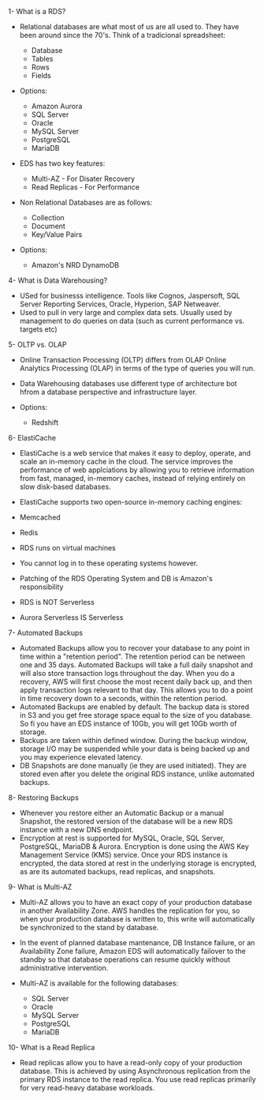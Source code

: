 1- What is a RDS?

- Relational databases are what most of us are all used to. They have been around since the 70's. Think of a tradicional spreadsheet:
    - Database
    - Tables
    - Rows
    - Fields

- Options:
    - Amazon Aurora
    - SQL Server
    - Oracle
    - MySQL Server
    - PostgreSQL
    - MariaDB

- EDS has two key features:
    - Multi-AZ - For Disater Recovery
    - Read Replicas - For Performance

- Non Relational Databases are as follows:
    - Collection
    - Document
    - Key/Value Pairs

- Options:
    - Amazon's NRD DynamoDB

4- What is Data Warehousing?

- USed for businesss intelligence. Tools like Cognos, Jaspersoft, SQL Server Reporting Services, Oracle, Hyperion, SAP Netweaver.
- Used to pull in very large and complex data sets. Usually used by management to do queries on data (such as current performance vs. targets etc)

5- OLTP vs. OLAP

- Online Transaction Processing (OLTP) differs from OLAP Online Analytics Processing (OLAP) in terms of the type of queries you will run.
- Data Warehousing databases use different type of architecture bot hfrom a database perspective and infrastructure layer. 

- Options:
    - Redshift

6- ElastiCache

- ElastiCache is a web service that makes it easy to deploy, operate, and scale an in-memory cache in the cloud. The service improves the performance of web applciations by allowing you to retrieve information from fast, managed, in-memory caches, instead of relying entirely on slow disk-based databases.

- ElastiCache supports two open-source in-memory caching engines:
- Memcached
- Redis

- RDS runs on virtual machines
- You cannot log in to these operating systems however.
- Patching of the RDS Operating System and DB is Amazon's responsibility
- RDS is NOT Serverless
- Aurora Serverless IS Serverless

7- Automated Backups

- Automated Backups allow you to recover your database to any point in time within a "retention period". The retention period can be netween one and 35 days. Automated Backups will take a full daily snapshot and will also store transaction logs throughout the day. When you do a recovery, AWS will first choose the most recent daily back up, and then apply transaction logs relevant to that day. This allows you to do a point in time recovery down to a seconds, within the retention period.
- Automated Backups are enabled by default. The backup data is stored in S3 and you get free storage space equal to the size of you database. So fi you have an EDS instance of 10Gb, you will get 10Gb worth of storage.
- Backups are taken within defined window. During the backup window, storage I/O may be suspended while your data is being backed up and you may experience elevated latency.
- DB Snapshots are done manually (ie they are used initiated). They are stored even after you delete the original RDS instance, unlike automated backups.

8- Restoring Backups

- Whenever you restore either an Automatic Backup or a manual Snapshot, the restored version of the database will be a new RDS instance with a new DNS endpoint.
- Encryption at rest is supported for MySQL, Oracle, SQL Server, PostgreSQL, MariaDB & Aurora. Encryption is done using the AWS Key Management Service (KMS) service. Once your RDS instance is encrypted, the data stored at rest in the underlying storage is encrypted, as are its automated backups, read replicas, and snapshots.

9- What is Multi-AZ

- Multi-AZ allows you to have an exact copy of your production database in another Availability Zone. AWS handles the replication for you, so when your production database is written to, this write will automatically be synchronized to the stand by database.
- In the event of planned database mantenance, DB Instance failure, or an Availability Zone failure, Amazon EDS will automatically failover to the standby so that database operations can resume quickly without administrative intervention.

- Multi-AZ is available for the following databases:
    - SQL Server
    - Oracle
    - MySQL Server
    - PostgreSQL
    - MariaDB

10- What is a Read Replica

- Read replicas allow you to have a read-only copy of your production database. This is achieved by using Asynchronous replication from the primary RDS instance to the read replica. You use read replicas primarily for very read-heavy database workloads.




